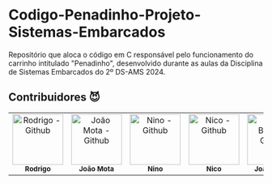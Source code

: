 # Codigo-Penadinho-Projeto-Sistemas-Embarcados
Repositório que aloca o código em C responsável pelo funcionamento do carrinho intitulado "Penadinho",  desenvolvido durante as aulas da Disciplina de Sistemas Embarcados do 2º DS-AMS 2024. 


## Contribuidores 😈

<div align=center>
  <table>
    <tr>
      <td align="center">
        <a href="https://github.com/RgoSL">
          <img src="https://avatars.githubusercontent.com/u/125403873?v=4" width="100px;" alt="Rodrigo - Github"/><br>
          <sub>
            <b>Rodrigo</b>
          </sub> <br>
        </a>
      </td>
      <td align="center">
        <a href="https://github.com/joaopedrosantanamotalol">
          <img src="https://avatars.githubusercontent.com/u/125403880?v=4" width="100px;" alt="João Mota - Github"/><br>
          <sub>
            <b>João Mota</b>
          </sub> <br>
        </a>
      </td>
      </td>
      <td align="center">
        <a href="https://github.com/nino-clmity">
          <img src="https://avatars.githubusercontent.com/u/125403389?v=4" width="100px;" alt="Nino - Github"/><br>
          <sub>
            <b>Nino</b>
          </sub> <br> 
        </a>
      </td>
      <td align="center">
        <a href="https://github.com/n1ico">
          <img src="https://avatars.githubusercontent.com/u/125403659?v=4" width="100px;" alt="Nico - Github"/><br>
          <sub>
              <b>Nico</b>
            </sub> <br>
        </a>
      </td>
      </td>
      <td align="center">
        <a href="https://github.com/JoaoBispo18">
          <img src="https://avatars.githubusercontent.com/u/125404758?v=4" width="100px;" alt="João Bispo - Github"/><br>
          <sub>
            <b>João Bispo</b>
          </sub> <br>
        </a>
      </td>
    </tr>
  </table>
<div>
